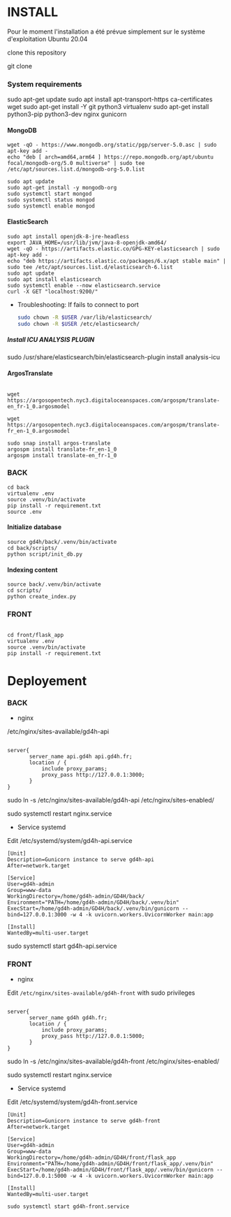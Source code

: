 # INSTALL

Pour le moment l'installation a été prévue simplement sur le système d'exploitation Ubuntu 20.04

clone this repository

git clone **_<changeme>_**

### System requirements

sudo apt-get update
sudo apt install apt-transport-https ca-certificates wget
sudo apt-get install -Y git python3 virtualenv
sudo apt-get install python3-pip python3-dev nginx gunicorn

#### MongoDB

```
wget -qO - https://www.mongodb.org/static/pgp/server-5.0.asc | sudo apt-key add -
echo "deb [ arch=amd64,arm64 ] https://repo.mongodb.org/apt/ubuntu focal/mongodb-org/5.0 multiverse" | sudo tee /etc/apt/sources.list.d/mongodb-org-5.0.list

sudo apt update
sudo apt-get install -y mongodb-org
sudo systemctl start mongod
sudo systemctl status mongod
sudo systemctl enable mongod
```

#### ElasticSearch
```
sudo apt install openjdk-8-jre-headless
export JAVA_HOME=/usr/lib/jvm/java-8-openjdk-amd64/
wget -qO - https://artifacts.elastic.co/GPG-KEY-elasticsearch | sudo apt-key add -
echo "deb https://artifacts.elastic.co/packages/6.x/apt stable main" | sudo tee /etc/apt/sources.list.d/elasticsearch-6.list
sudo apt update
sudo apt install elasticsearch
sudo systemctl enable --now elasticsearch.service
curl -X GET "localhost:9200/"
```

* Troubleshooting:
  If fails to connect to port 
  ```bash
  sudo chown -R $USER /var/lib/elasticsearch/
  sudo chown -R $USER /etc/elasticsearch/
  ```
##### Install ICU ANALYSIS PLUGIN

sudo /usr/share/elasticsearch/bin/elasticsearch-plugin install analysis-icu

#### ArgosTranslate
```

wget https://argosopentech.nyc3.digitaloceanspaces.com/argospm/translate-en_fr-1_0.argosmodel 

wget https://argosopentech.nyc3.digitaloceanspaces.com/argospm/translate-fr_en-1_0.argosmodel 

sudo snap install argos-translate
argospm install translate-fr_en-1_0
argospm install translate-en_fr-1_0
```

### BACK

```
cd back
virtualenv .env
source .venv/bin/activate
pip install -r requirement.txt
source .env
```
#### Initialize database

```
source gd4h/back/.venv/bin/activate
cd back/scripts/
python script/init_db.py
```

#### Indexing content

```
source back/.venv/bin/activate
cd scripts/
python create_index.py
```

### FRONT

```

cd front/flask_app
virtualenv .env
source .venv/bin/activate
pip install -r requirement.txt
```


# Deployement

### BACK

* nginx 

/etc/nginx/sites-available/gd4h-api

```

server{
       server_name api.gd4h api.gd4h.fr;
       location / {
           include proxy_params;
           proxy_pass http://127.0.0.1:3000;
       }
}
```
sudo ln -s /etc/nginx/sites-available/gd4h-api /etc/nginx/sites-enabled/


sudo systemctl restart nginx.service


* Service systemd
  
Edit /etc/systemd/system/gd4h-api.service

```
[Unit]
Description=Gunicorn instance to serve gd4h-api
After=network.target

[Service]
User=gd4h-admin
Group=www-data
WorkingDirectory=/home/gd4h-admin/GD4H/back/
Environment="PATH=/home/gd4h-admin/GD4H/back/.venv/bin"
ExecStart=/home/gd4h-admin/GD4H/back/.venv/bin/gunicorn --bind=127.0.0.1:3000 -w 4 -k uvicorn.workers.UvicornWorker main:app

[Install]
WantedBy=multi-user.target
```

sudo systemctl start gd4h-api.service


### FRONT


* nginx 

Edit  `/etc/nginx/sites-available/gd4h-front` with sudo privileges

```

server{
       server_name gd4h gd4h.fr;
       location / {
           include proxy_params;
           proxy_pass http://127.0.0.1:5000;
       }
}
```
sudo ln -s /etc/nginx/sites-available/gd4h-front /etc/nginx/sites-enabled/


sudo systemctl restart nginx.service


* Service systemd
  
Edit /etc/systemd/system/gd4h-front.service

```
[Unit]
Description=Gunicorn instance to serve gd4h-front
After=network.target

[Service]
User=gd4h-admin
Group=www-data
WorkingDirectory=/home/gd4h-admin/GD4H/front/flask_app
Environment="PATH=/home/gd4h-admin/GD4H/front/flask_app/.venv/bin"
ExecStart=/home/gd4h-admin/GD4H/front/flask_app/.venv/bin/gunicorn --bind=127.0.0.1:5000 -w 4 -k uvicorn.workers.UvicornWorker main:app

[Install]
WantedBy=multi-user.target
```

`sudo systemctl start gd4h-front.service`

